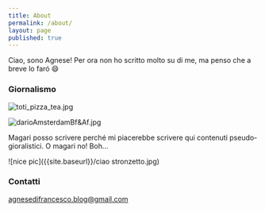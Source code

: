 ```yaml
---
title: About
permalink: /about/
layout: page
published: true
---
```


Ciao, sono Agnese! Per ora non ho scritto molto su di me, ma penso che a breve lo faró 😄

### Giornalismo

![toti_pizza_tea.jpg](/uploads/toti_pizza_tea.jpg)

![darioAmsterdamBf&Af.jpg](/uploads/darioAmsterdamBf&Af.jpg)

Magari posso scrivere perché mi piacerebbe scrivere qui contenuti pseudo-gioralistici. O magari no! Boh…

![nice pic]({{site.baseurl}}/ciao stronzetto.jpg)


### Contatti

[agnesedifrancesco.blog@gmail.com](email:agnesedifrancesco.blog@gmail.com)

